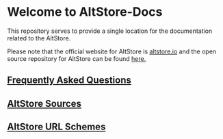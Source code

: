 # Welcome to AltStore-Docs

This repository serves to provide a single location for the documentation related to the AltStore.

Please note that the official website for AltStore is [altstore.io](https://altstore.io) and the open source repository for AltStore can be found [here.](https://github.com/rileytestut/AltStore)

## [Frequently Asked Questions](https://faq.altstore.io)

## [AltStore Sources](sources.md)

## [AltStore URL Schemes](url-schemes.md)

